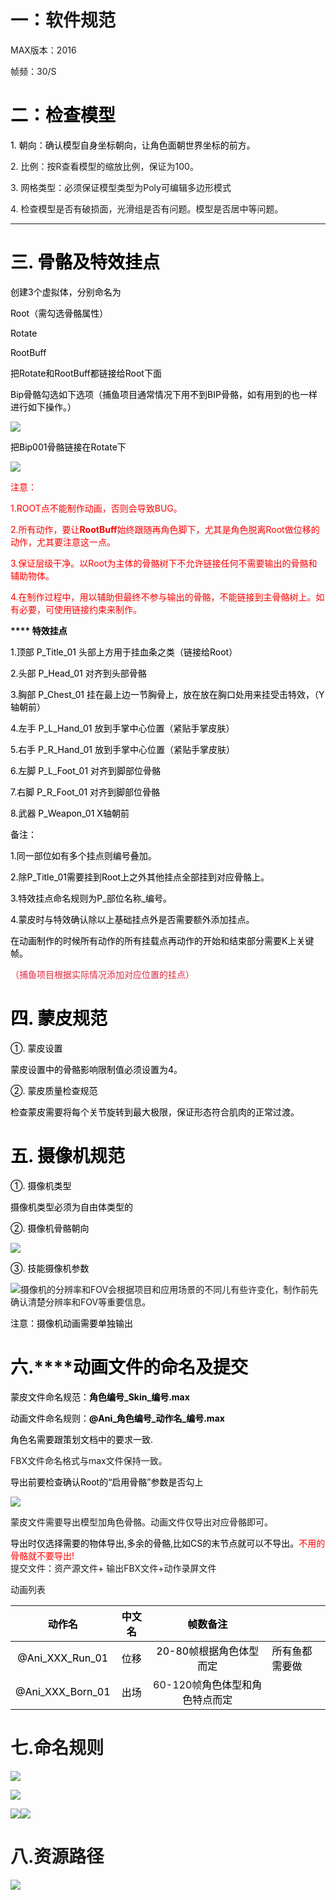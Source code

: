 # 一：软件规范
MAX版本：2016

帧频：30/S



# **<font style="color:#000000;">二：检查模型</font>**
<font style="color:#000000;">1. 朝向：确认模型自身坐标朝向，让角色面朝世界坐标的前方。</font>

<font style="color:#1a1a1a;">2. 比例：按R查看模型的缩放比例，保证为100。</font>

<font style="color:#1a1a1a;">3. 网格类型：必须保证模型类型为Poly可编辑多边形模式</font>

<font style="color:#1a1a1a;">4. 检查模型是否有破损面，光滑组是否有问题。模型是否居中等问题。</font>

****

# **<font style="color:#000000;">三. 骨骼及特效挂点</font>**
<font style="color:#000000;">创建</font><font style="color:#000000;">3</font><font style="color:#000000;">个虚拟体，分别命名为</font>

<font style="color:#000000;">Root（需勾选骨骼属性）</font>

<font style="color:#000000;">Rotate</font>

<font style="color:#000000;">RootBuff</font>

<font style="color:#000000;">把</font><font style="color:#000000;">Rotate</font><font style="color:#000000;">和</font><font style="color:#000000;">RootBuff</font><font style="color:#000000;">都链接给</font><font style="color:#000000;">Root</font><font style="color:#000000;">下面</font>

<font style="color:#000000;">Bip骨骼勾选如下选项（捕鱼项目通常情况下用不到BIP骨骼，如有用到的也一样进行如下操作。）</font>

![](https://cdn.nlark.com/yuque/0/2024/png/43256883/1722218367841-8c2b5d4b-2a68-40e7-bcc0-c5f320a7f01d.png)

<font style="color:#000000;">把</font><font style="color:#000000;">Bip001</font><font style="color:#000000;">骨骼链接在</font><font style="color:#000000;">Rotate</font><font style="color:#000000;">下</font>

![](https://cdn.nlark.com/yuque/0/2024/png/43256883/1722218367975-e46a9539-2d53-4a72-a6d4-0a8c175fe831.png)

<font style="color:#ff0000;">注意：</font>

<font style="color:#ff0000;">1.ROOT点不能制作动画，否则会导致BUG。</font>

<font style="color:#ff0000;">2.所有动作，要让</font>**<font style="color:#ff0000;">RootBuff</font>**<font style="color:#ff0000;">始终跟随再角色脚下，尤其是角色脱离Root做位移的动作，尤其要注意这一点。</font>

<font style="color:#ff0000;">3.保证层级干净。以Root为主体的骨骼树下不允许链接任何不需要输出的骨骼和辅助物体。 </font>

<font style="color:#ff0000;">4.在制作过程中，用以辅助但最终不参与输出的骨骼，不能链接到主骨骼树上。如有必要，可使用链接约束来制作。</font>



**<font style="color:#1a1a1a;"></font>****<font style="color:#000000;"> 特效挂点</font>**

<font style="color:#000000;">1.顶部 P_Title_01  头部上方用于挂血条之类（链接给Root）</font>

<font style="color:#000000;">2.头部 P_Head_01 对齐到头部骨骼</font>

<font style="color:#000000;">3.胸部 P_Chest_01 挂在最上边一节胸骨上，放在放在胸口处用来挂受击特效，（Y轴朝前）</font>

<font style="color:#000000;">4.左手 P_L_Hand_01 放到手掌中心位置（紧贴手掌皮肤）</font>

<font style="color:#000000;">5.右手 P_R_Hand_01 放到手掌中心位置（紧贴手掌皮肤）</font>

<font style="color:#000000;">6.左脚 P_L_Foot_01 对齐到脚部位骨骼</font>

<font style="color:#000000;">7.右脚 P_R_Foot_01 对齐到脚部位骨骼</font>

<font style="color:#000000;">8.武器 P_Weapon_01 X轴朝前</font>

<font style="color:#000000;">备注：</font>

<font style="color:#000000;">1.同一部位如有多个挂点则编号叠加。</font>

<font style="color:#000000;">2.除P_Title_01需要挂到Root上之外其他挂点全部挂到对应骨骼上。</font>

<font style="color:#000000;">3.特效挂点命名规则为P_部位名称_编号。</font>

<font style="color:#000000;">4.蒙皮时与特效确认除以上基础挂点外是否需要额外添加挂点。</font>

<font style="color:#000000;">在动画制作的时候所有动作的所有挂载点再动作的开始和结束部分需要K上关键帧。</font>

<font style="color:#DF2A3F;">（捕鱼项目根据实际情况添加对应位置的挂点）</font>

<font style="color:#DF2A3F;"></font>

# **<font style="color:#000000;">四. 蒙皮规范</font>**
<font style="color:#000000;">①. </font><font style="color:#000000;">蒙皮设置</font>

<font style="color:#000000;">蒙皮设置中的骨骼影响限制值必须设置为4。</font>

<font style="color:#000000;">②. </font><font style="color:#000000;">蒙皮质量检查规范</font>

<font style="color:#000000;">检查蒙皮需要将每个关节旋转到最大极限，保证形态符合肌肉的正常过渡。</font>

<font style="color:#000000;"></font>

# **<font style="color:#000000;">五. 摄像机规范</font>**
<font style="color:#000000;">①. </font><font style="color:#000000;">摄像机类型</font>

<font style="color:#000000;">摄像机类型必须为自由体类型的</font>

<font style="color:#000000;">②. </font><font style="color:#000000;">摄像机骨骼朝向</font>

![](https://cdn.nlark.com/yuque/0/2024/png/43256883/1722218823782-e39950bc-6dde-4c86-bf9c-56025922c4ab.png)

<font style="color:#000000;">③. </font><font style="color:#000000;">技能摄像机参数</font>

![](https://cdn.nlark.com/yuque/0/2024/png/43256883/1722220771964-4be77366-6989-42a5-a77b-de041664604b.png)摄像机的分辨率和FOV会根据项目和应用场景的不同儿有些许变化，制作前先确认清楚分辨率和FOV等重要信息。

<font style="color:#000000;">注意：摄像机动画需要单独输出</font>

<font style="color:#000000;"></font>

# **<font style="color:#000000;">六.</font>****<font style="color:#000000;">动画文件的命名及提交</font>**
<font style="color:#000000;">蒙皮文件命名规范：</font>**<font style="color:#000000;">角色编号_Skin_编号.max</font>**

<font style="color:#000000;">动画文件命名规则：</font>**<font style="color:#000000;">@Ani_角色编号_动作名_编号.max</font>**

<font style="color:#000000;">角色名需要跟策划文档中的要求一致.</font>

FBX文件命名格式与max文件保持一致。



<font style="color:#000000;">导出前要检查确认Root的“启用骨骼”参数是否勾上</font>

![](https://cdn.nlark.com/yuque/0/2024/png/43256883/1722218986990-2c0633b9-7893-470c-af17-a7de77f0ff29.png)

蒙皮文件需要导出模型加角色骨骼。动画文件仅导出对应骨骼即可。

<font style="color:#000000;">导出时仅选择需要的物体导出,多余的骨骼,比如CS的末节点就可以不导出。</font><font style="color:#ff0000;">不用的骨骼就不要导出!</font>  
提交文件：资产源文件+ 输出FBX文件+动作录屏文件  

动画列表

| <font style="color:#000;">动作名</font> | <font style="color:#000;">中文名</font> | <font style="color:#000;">帧数备注</font><br/><font style="color:#000;"></font> | |
| :---: | :---: | :---: | --- |
| <font style="color:#000;">@Ani_XXX_Run_01 </font> | <font style="color:#000;">位移</font> | <font style="color:#000;">20-80帧根据角色体型而定</font> | <font style="color:#000;">所有鱼都需要做</font> |
| <font style="color:#000;">@Ani_XXX_Born_01</font> | <font style="color:#000;">出场</font> | 60-120帧<font style="color:#000;">角色体型和角色特点而定</font> | |


# 七.命名规则
![](https://cdn.nlark.com/yuque/0/2024/png/43256883/1724401518215-c9a6aac4-797c-467d-9063-c156c9911191.png)

![](https://cdn.nlark.com/yuque/0/2024/png/43256883/1724401569901-b07e9a49-9334-4351-a54b-02afa11b74b3.png)

![](https://cdn.nlark.com/yuque/0/2024/png/43256883/1724401601617-1da355a2-5123-401d-a384-7466ccf039c0.png)![](https://cdn.nlark.com/yuque/0/2024/png/43256883/1724401657321-9715641f-1a8f-49b4-9405-e10ee27c754d.png)

# 八.资源路径
![](https://cdn.nlark.com/yuque/0/2024/png/43256883/1724401673533-8d0392f3-003a-4280-b793-aa8c8fa12a32.png)



